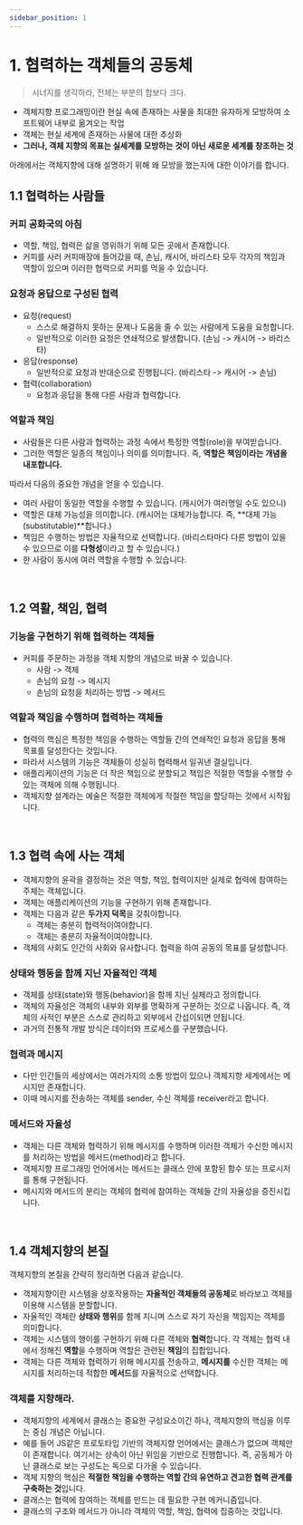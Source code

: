 ```yaml
---
sidebar_position: 1
---
```


# 1. 협력하는 객체들의 공동체

> 시너지를 생각하라, 전체는 부분의 합보다 크다.

- 객체지향 프로그래밍이란 현실 속에 존재하는 사물을 최대한 유자하게 모방하여 소프트웨어 내부로 옮겨오는 작업
- 객체는 현실 세계에 존재하는 사물에 대한 추상화
- **그러나, 객체 지향의 목표는 실세계를 모방하는 것이 아닌 새로운 세계를 창조하는 것**

아래에서는 객체지향에 대해 설명하기 위해 왜 모방을 했는지에 대한 이야기를 합니다.

## 1.1 협력하는 사람들

### 커피 공화국의 아침

- 역할, 책임, 협력은 삶을 영위하기 위해 모든 곳에서 존재합니다.
- 커피를 사러 커피매장에 들어갔을 때, 손님, 캐시어, 바리스타 모두 각자의 책임과 역할이 있으며 이러한 협력으로 커피를 먹을 수 있습니다.

### 요청과 응답으로 구성된 협력

- 요청(request)
  - 스스로 해결하지 못하는 문제나 도움을 줄 수 있는 사람에게 도움을 요청합니다.
  - 일반적으로 이러한 요청은 연쇄적으로 발생합니다. (손님 -> 캐시어 -> 바리스타)
- 응답(response)
  - 일반적으로 요청과 반대순으로 진행됩니다. (바리스타 -> 캐시어 -> 손님)
- 협력(collaboration)
  - 요청과 응답을 통해 다른 사람과 협력합니다.

### 역할과 책임

- 사람들은 다른 사람과 협력하는 과정 속에서 특정한 역할(role)을 부여받습니다.
- 그러한 역할은 일종의 책임이나 의미를 의미합니다. 즉, **역할은 책임이라는 개념을 내포합니다.**

따라서 다음의 중요한 개념을 얻을 수 있습니다.

- 여러 사람이 동일한 역할을 수행할 수 있습니다. (캐시어가 여러명일 수도 있으니)
- 역할은 대체 가능성을 의미합니다. (캐시어는 대체가능합니다. 즉, **대체 가능(substitutable)**합니다.)
- 책임은 수행하는 방법은 자율적으로 선택합니다. (바리스타마다 다른 방법이 있을 수 있으므로 이를 **다형성**이라고 할 수 있습니다.)
- 한 사람이 동시에 여러 역할을 수행할 수 있습니다.

<br/>

## 1.2 역활, 책임, 협력

### 기능을 구현하기 위해 협력하는 객체들

- 커피를 주문하는 과정을 객체 지향의 개념으로 바꿀 수 있습니다.
  - 사람 -> 객체
  - 손님의 요청 -> 메시지
  - 손님의 요청을 처리하는 방법 -> 메서드

### 역할과 책임을 수행하며 협력하는 객체들

- 협력의 핵심은 특정한 책임을 수행하는 역할들 간의 연쇄적인 요청과 응답을 통해 목표를 달성한다는 것입니다.
- 따라서 시스템의 기능은 객체들이 성실히 협력해서 일궈낸 결실입니다.
- 애플리케이션의 기능은 더 작은 책임으로 분할되고 책임은 적절한 역할을 수행할 수 있는 객체에 의해 수행됩니다.
- 객체지향 설계라는 예술은 적절한 객체에게 적절한 책임을 할당하는 것에서 시작됩니다.

<br/>

## 1.3 협력 속에 사는 객체

- 객체지향의 윤곽을 결정하는 것은 역할, 책임, 협력이지만 실제로 협력에 참여하는 주체는 객체입니다.
- 객체는 애플리케이션의 기능을 구현하기 위해 존재합니다.
- 객체는 다음과 같은 **두가지 덕목**을 갖춰야합니다.
  - 객체는 충분히 협력적이여야합니다.
  - 객체는 충분히 자율적이여야합니다.
- 객체의 사회도 인간의 사회와 유사합니다. 협력을 하여 공동의 목표를 달성합니다.

### 상태와 행동을 함께 지닌 자율적인 객체

- 객체를 상태(state)와 행동(behavior)을 함께 지닌 실체라고 정의합니다.
- 객체의 자율성은 객체의 내부와 외부를 명확하게 구분하는 것으로 나옵니다. 즉, 객체의 사적인 부분은 스스로 관리하고 외부에서 간섭이되면 안됩니다.
- 과거의 전통적 개발 방식은 데이터와 프로세스를 구분했습니다.

### 협력과 메시지

- 다만 인간들의 세상에서는 여러가지의 소통 방법이 있으나 객체지향 세계에서는 메시지만 존재합니다.
- 이때 메시지를 전송하는 객체를 sender, 수신 객체를 receiver라고 합니다.

### 메서드와 자율성

- 객체는 다른 객체와 협력하기 위해 메시지를 수행하며 이러한 객체가 수신한 메시지를 처리하는 방법을 메서드(method)라고 합니다.
- 객체지향 프로그래밍 언어에서는 메서드는 클래스 안에 포함된 함수 또는 프로시저를 통해 구현됩니다.
- 메시지와 메서드의 분리는 객체의 협력에 참여하는 객체들 간의 자율성을 증진시킵니다.

<br/>

## 1.4 객체지향의 본질

객체지향의 본질을 간략히 정리하면 다음과 같습니다.

- 객체지향이란 시스템을 상호작용하는 **자율적인 객체들의 공동체**로 바라보고 객체를 이용해 시스템을 분할합니다.
- 자율적인 객체란 **상태와 행위**를 함께 지니며 스스로 자기 자신을 책임지는 객체를 의미합니다.
- 객체는 시스템의 행이를 구현하기 위해 다른 객체와 **협력**합니다. 각 객체는 협력 내에서 정해진 **역할**을 수행하며 역할은 관련된 **책임**의 집합입니다.
- 객체는 다른 객체와 협력하기 위해 메시지를 전송하고, **메시지를** 수신한 객체는 메시지를 처리하는데 적합한 **메서드**를 자율적으로 선택합니다.

### 객체를 지향해라.

- 객체지향의 세계에서 클래스는 중요한 구성요소이긴 하나, 객체지향의 핵심을 이루는 중심 개념은 아닙니다.
- 예를 들어 JS같은 프로토타입 기반의 객체지향 언어에서는 클래스가 없으며 객체만이 존재합니다. 여기서는 상속이 아닌 위임을 기반으로 진행합니다. 즉, 공동체가 아닌 클래스로 보는 구성도는 독으로 다가올 수 있습니다.
- 객체 지향의 핵심은 **적절한 책임을 수행하는 역할 간의 유연하고 견고한 협력 관계를 구축하는 것**입니다.
- 클래스는 협력에 참여하는 객체를 만드는 데 필요한 구현 메커니즘입니다.
- 클래스의 구조와 메서드가 아니라 객체의 역할, 책임, 협력에 집중하는 것입니다.
